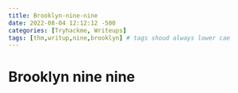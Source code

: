 ```yaml
---
title: Brooklyn-nine-nine
date: 2022-08-04 12:12:12 -500
categories: [Tryhackme, Writeups]
tags: [thm,writup,nine,brooklyn] # tags shoud always lower cae
---
```


# Brooklyn nine nine
